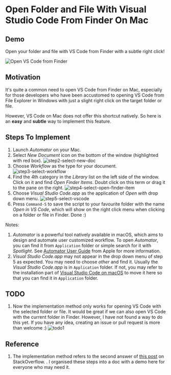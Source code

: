 # Open Folder and File With Visual Studio Code From Finder On Mac


## Demo
Open your folder and file with VS Code from Finder with a subtle right click!

![Open VS Code from Finder](https://github.com/nmrenyi/open-vscode-from-finder-on-mac/raw/main/pics/demo.gif)

## Motivation
It's quite a common need to open VS Code from Finder on Mac, especially for those developers who have been accustomed to opening VS Code from File Explorer in Windows with just a slight right click on the target folder or file.

However, VS Code on Mac does not offer this shortcut natively. So here is an **easy** and **subtle** way to implement this feature.

## Steps To Implement
1. Launch *Automator* on your Mac. 
2. Select *New Document* icon on the bottom of the window (highlighted with red box). ![step2-select-new-doc](https://github.com/nmrenyi/open-vscode-from-finder-on-mac/raw/main/pics/step2-new-doc.png)
3. Choose *Workflow* as the type for your document. ![step3-select-workflow](https://github.com/nmrenyi/open-vscode-from-finder-on-mac/raw/main/pics/step3-select-workflow.png)
4. Find the 4th category in the *Library* list on the left side of the window. Click on it and find *Open Finder Items*. Doubt click on this term or drag it to the pane on the right. ![step4-select-open-finder-item](https://github.com/nmrenyi/open-vscode-from-finder-on-mac/raw/main/pics/step4-select-open-finder-item.png)
5. Choose *Visual Studio Code.app* as the application of *Open with* drop down menu. ![step5-select-vscode](https://github.com/nmrenyi/open-vscode-from-finder-on-mac/raw/main/pics/step5-select-vscode.png)
6. Press `Command-S` to save the script to your favourite folder with the name *Open in VS Code*, which will show on the right click menu when clicking on a folder or file in Finder. Done :)

Notes:
1. *Automator* is a powerful tool natively available in macOS, which aims to design and automate user customized workflow. To open *Automator*, you can find it from `Application` folder or simple search for it with *Spotlight*. See [Automator User Guide](https://support.apple.com/guide/automator/welcome/mac) from Apple for more information.
2. *Visual Studio Code.app* may not appear in the drop down menu of step 5 as expected. You may need to choose *other* and find it. Usually the *Visual Studio Code.app* is in `Application` folder. If not, you may refer to the installation part of [Visual Studio Code on macOS](https://code.visualstudio.com/docs/setup/mac#_installation) to move it here so that you can find it in `Application` folder.

## TODO
1. Now the implementation method only works for opening VS Code with the selected folder or file. It would be great if we can also open VS Code with the current folder in Finder. However, I have not found a way to do this yet. If you have any idea, creating an issue or pull request is more than welcome :) ![todo1](https://github.com/nmrenyi/open-vscode-from-finder-on-mac/raw/main/pics/todo1.png)

## Reference
1. The implementation method refers to the second answer of [this post](https://stackoverflow.com/questions/64040393/open-a-folder-in-vscode-through-finder-in-macos) on StackOverflow. . I organised these steps into a doc with a demo here for everyone who may need it.
